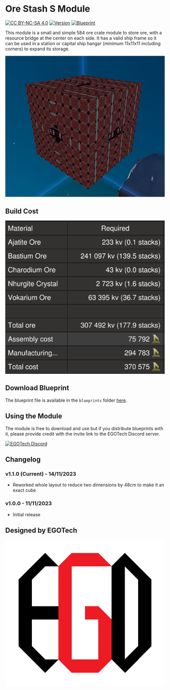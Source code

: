 # Ore Stash S Module

[![CC BY-NC-SA 4.0](https://img.shields.io/badge/License-CC%20BY--NC--SA%204.0-lightgrey.svg)](http://creativecommons.org/licenses/by-nc-sa/4.0/)
[![Version](https://img.shields.io/static/v1?label=Version&message=1.1.0&color=blue)](#changelog)
[![Blueprint](https://img.shields.io/static/v1?label=Blueprint&message=Free%20Download&color=brightgreen)](#download-blueprint)

This module is a small and simple 584 ore crate module to store ore, with a resource bridge at the center on each side.
It has a valid ship frame so it can be used in a station or capital ship hangar (minimum 11x11x11 including corners) to expand its storage.

![Ore Stash S Module](./images/ore_stash_s1.png)

## Build Cost

![Build Cost](./images/build_cost.png)

## Download Blueprint

The blueprint file is available in the `blueprints` folder [here](https://github.com/EGO-Tech/starbase-ships/raw/main/others/modules/ore_stash_s/blueprints/ore_stash_s.fbe).

## Using the Module

The module is free to download and use but if you distribute blueprints with it, please provide credit with the invite link to the EGOTech Discord server.

[![EGOTech Discord](https://discordapp.com/api/guilds/1013328685564178472/widget.png?style=banner2)](https://discord.gg/BKwVGvncmN)

## Changelog

### v1.1.0 (Current) - 14/11/2023

- Reworked whole layout to reduce two dimensions by 48cm to make it an exact cube

### v1.0.0 - 11/11/2023

- Initial release

## Designed by EGOTech

![EGOTech](../../../others/egotech/logos/egotech_logo_light.png)
